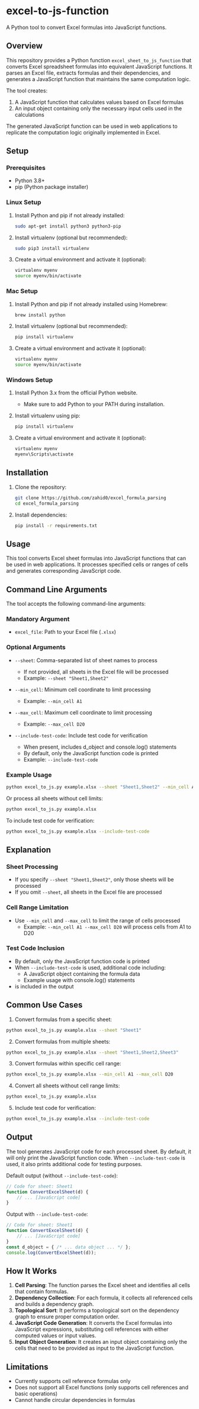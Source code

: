 # excel-to-js-function

A Python tool to convert Excel formulas into JavaScript functions.

## Overview

This repository provides a Python function `excel_sheet_to_js_function` that converts Excel spreadsheet formulas into equivalent JavaScript functions. It parses an Excel file, extracts formulas and their dependencies, and generates a JavaScript function that maintains the same computation logic.

The tool creates:
1. A JavaScript function that calculates values based on Excel formulas
2. An input object containing only the necessary input cells used in the calculations

The generated JavaScript function can be used in web applications to replicate the computation logic originally implemented in Excel.

## Setup

### Prerequisites
- Python 3.8+
- pip (Python package installer)

### Linux Setup

1. Install Python and pip if not already installed:
   ```bash
   sudo apt-get install python3 python3-pip
   ```

2. Install virtualenv (optional but recommended):
   ```bash
   sudo pip3 install virtualenv
   ```

3. Create a virtual environment and activate it (optional):
   ```bash
   virtualenv myenv
   source myenv/bin/activate
   ```

### Mac Setup

1. Install Python and pip if not already installed using Homebrew:
   ```bash
   brew install python
   ```

2. Install virtualenv (optional but recommended):
   ```bash
   pip install virtualenv
   ```

3. Create a virtual environment and activate it (optional):
   ```bash
   virtualenv myenv
   source myenv/bin/activate
   ```

### Windows Setup

1. Install Python 3.x from the official Python website.
   - Make sure to add Python to your PATH during installation.

2. Install virtualenv using pip:
   ```cmd
   pip install virtualenv
   ```

3. Create a virtual environment and activate it (optional):
   ```cmd
   virtualenv myenv
   myenv\Scripts\activate
   ```

## Installation

1. Clone the repository:
   ```bash
   git clone https://github.com/zahid0/excel_formula_parsing
   cd excel_formula_parsing
   ```

2. Install dependencies:
   ```bash
   pip install -r requirements.txt
   ```

## Usage

This tool converts Excel sheet formulas into JavaScript functions that can be used in web applications. It processes specified cells or ranges of cells and generates corresponding JavaScript code.

## Command Line Arguments

The tool accepts the following command-line arguments:

### Mandatory Argument
- `excel_file`: Path to your Excel file (`.xlsx`)

### Optional Arguments
- `--sheet`: Comma-separated list of sheet names to process
  - If not provided, all sheets in the Excel file will be processed
  - Example: `--sheet "Sheet1,Sheet2"`

- `--min_cell`: Minimum cell coordinate to limit processing
  - Example: `--min_cell A1`

- `--max_cell`: Maximum cell coordinate to limit processing
  - Example: `--max_cell D20`

- `--include-test-code`: Include test code for verification
  - When present, includes d_object and console.log() statements
  - By default, only the JavaScript function code is printed
  - Example: `--include-test-code`

### Example Usage
```bash
python excel_to_js.py example.xlsx --sheet "Sheet1,Sheet2" --min_cell A1 --max_cell D20
```

Or process all sheets without cell limits:
```bash
python excel_to_js.py example.xlsx
```

To include test code for verification:
```bash
python excel_to_js.py example.xlsx --include-test-code
```

## Explanation

### Sheet Processing
- If you specify `--sheet "Sheet1,Sheet2"`, only those sheets will be processed
- If you omit `--sheet`, all sheets in the Excel file are processed

### Cell Range Limitation
- Use `--min_cell` and `--max_cell` to limit the range of cells processed
  - Example: `--min_cell A1 --max_cell D20` will process cells from A1 to D20

### Test Code Inclusion
- By default, only the JavaScript function code is printed
- When `--include-test-code` is used, additional code including:
  - A JavaScript object containing the formula data
  - Example usage with console.log() statements
- is included in the output

## Common Use Cases

1. Convert formulas from a specific sheet:
```bash
python excel_to_js.py example.xlsx --sheet "Sheet1"
```

2. Convert formulas from multiple sheets:
```bash
python excel_to_js.py example.xlsx --sheet "Sheet1,Sheet2,Sheet3"
```

3. Convert formulas within specific cell range:
```bash
python excel_to_js.py example.xlsx --min_cell A1 --max_cell D20
```

4. Convert all sheets without cell range limits:
```bash
python excel_to_js.py example.xlsx
```

5. Include test code for verification:
```bash
python excel_to_js.py example.xlsx --include-test-code
```

## Output

The tool generates JavaScript code for each processed sheet. By default, it will only print the JavaScript function code. When `--include-test-code` is used, it also prints additional code for testing purposes.

Default output (without `--include-test-code`):
```javascript
// Code for sheet: Sheet1
function ConvertExcelSheet(d) {
    // ... [JavaScript code]
}
```

Output with `--include-test-code`:
```javascript
// Code for sheet: Sheet1
function ConvertExcelSheet(d) {
    // ... [JavaScript code]
}
const d_object = { /* ... data object ... */ };
console.log(ConvertExcelSheet(d));
```

## How It Works

1. **Cell Parsing**: The function parses the Excel sheet and identifies all cells that contain formulas.
2. **Dependency Collection**: For each formula, it collects all referenced cells and builds a dependency graph.
3. **Topological Sort**: It performs a topological sort on the dependency graph to ensure proper computation order.
4. **JavaScript Code Generation**: It converts the Excel formulas into JavaScript expressions, substituting cell references with either computed values or input values.
5. **Input Object Generation**: It creates an input object containing only the cells that need to be provided as input to the JavaScript function.

## Limitations

- Currently supports cell reference formulas only
- Does not support all Excel functions (only supports cell references and basic operations)
- Cannot handle circular dependencies in formulas
